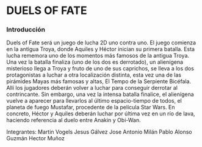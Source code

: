 <h1>DUELS OF FATE</h1>

<h3>Introducción</h3>
<p>Duels of Fate será un juego de lucha 2D uno contra uno. 
El juego comienza en la antigua Troya, donde Aquiles y Héctor inician su primera batalla. Esta lucha rememora uno de los momentos más famosos de la antigua Troya. Una vez la batalla finaliza (uno de los dos es derrotado), un alienígena misterioso llega a Troya y fruto de uno de sus caprichos, se lleva a los dos protagonistas a luchar a otra localización distinta, esta vez una de las pirámides Mayas más famosas y altas, El Tempo de la Serpiente Bicéfala.
Allí los jugadores deberán volver a luchar para conseguir derrotar al contrincante. Sin embargo, una vez la intensa batalla finalice, el alienígena vuelve a aparecer para llevarlos al último espacio-tiempo de todos, el planeta de fuego Mustafar, procedente de la película Star Wars. En concreto, Héctor y Aquiles deberán luchar por última vez en un río de lava, haciendo referencia al duelo entre Anakin y Obi-Wan.
</p>



Integrantes:
Martin Vogels
Jesus Gálvez
Jose Antonio Milán
Pablo Alonso Guzmán 
Hector Muñoz
